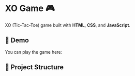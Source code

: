 # XO Game 🎮

XO (Tic-Tac-Toe) game built with **HTML**, **CSS**, and **JavaScript**.

## 🚀 Demo
You can play the game here:  

## 📂 Project Structure
